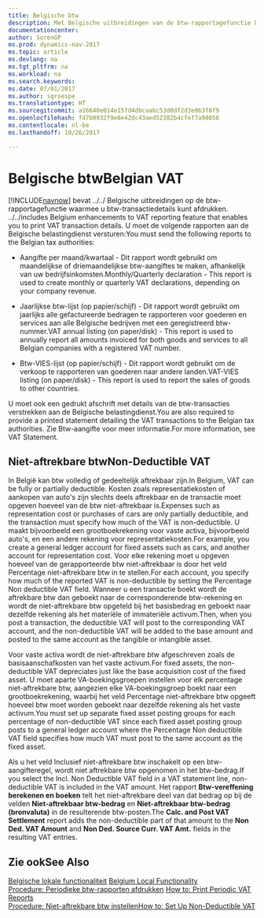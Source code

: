 ```yaml
---
title: Belgische btw
description: Met Belgische uitbreidingen van de btw-rapportagefunctie kunt u btw-transactiedetails afdrukken.
documentationcenter: 
author: SorenGP
ms.prod: dynamics-nav-2017
ms.topic: article
ms.devlang: na
ms.tgt_pltfrm: na
ms.workload: na
ms.search.keywords: 
ms.date: 07/01/2017
ms.author: sgroespe
ms.translationtype: HT
ms.sourcegitcommit: a16640e014e157d4dbcaabc53d0df2d3e063f8f9
ms.openlocfilehash: fd7b0932f9e6e42dc43aed52382b4cfef7a98056
ms.contentlocale: nl-be
ms.lasthandoff: 10/26/2017

---
```

# <a name="belgian-vat"></a><span data-ttu-id="47302-103">Belgische btw</span><span class="sxs-lookup"><span data-stu-id="47302-103">Belgian VAT</span></span>
[!INCLUDE[navnow](../../includes/navnow_md.md)]<span data-ttu-id="47302-104"> bevat ../../ Belgische uitbreidingen op de btw-rapportagefunctie waarmee u btw-transactiedetails kunt afdrukken.</span><span class="sxs-lookup"><span data-stu-id="47302-104"> ../../includes Belgium enhancements to VAT reporting feature that enables you to print VAT transaction details.</span></span> <span data-ttu-id="47302-105">U moet de volgende rapporten aan de Belgische belastingdienst versturen:</span><span class="sxs-lookup"><span data-stu-id="47302-105">You must send the following reports to the Belgian tax authorities:</span></span>  

-   <span data-ttu-id="47302-106">Aangifte per maand/kwartaal - Dit rapport wordt gebruikt om maandelijkse of driemaandelijkse btw-aangiftes te maken, afhankelijk van uw bedrijfsinkomsten.</span><span class="sxs-lookup"><span data-stu-id="47302-106">Monthly/Quarterly declaration - This report is used to create monthly or quarterly VAT declarations, depending on your company revenue.</span></span>  

-   <span data-ttu-id="47302-107">Jaarlijkse btw-lijst (op papier/schijf) - Dit rapport wordt gebruikt om jaarlijks alle gefactureerde bedragen te rapporteren voor goederen en services aan alle Belgische bedrijven met een geregistreerd btw-nummer.</span><span class="sxs-lookup"><span data-stu-id="47302-107">VAT annual listing (on paper/disk) - This report is used to annually report all amounts invoiced for both goods and services to all Belgian companies with a registered VAT number.</span></span>  

-   <span data-ttu-id="47302-108">Btw-VIES-lijst (op papier/schijf) - Dit rapport wordt gebruikt om de verkoop te rapporteren van goederen naar andere landen.</span><span class="sxs-lookup"><span data-stu-id="47302-108">VAT-VIES listing (on paper/disk) - This report is used to report the sales of goods to other countries.</span></span>  

<span data-ttu-id="47302-109">U moet ook een gedrukt afschrift met details van de btw-transacties verstrekken aan de Belgische belastingdienst.</span><span class="sxs-lookup"><span data-stu-id="47302-109">You are also required to provide a printed statement detailing the VAT transactions to the Belgian tax authorities.</span></span> <span data-ttu-id="47302-110">Zie Btw-aangifte voor meer informatie.</span><span class="sxs-lookup"><span data-stu-id="47302-110">For more information, see VAT Statement.</span></span>  

## <a name="non-deductible-vat"></a><span data-ttu-id="47302-111">Niet-aftrekbare btw</span><span class="sxs-lookup"><span data-stu-id="47302-111">Non-Deductible VAT</span></span>  
 <span data-ttu-id="47302-112">In België kan btw volledig of gedeeltelijk aftrekbaar zijn.</span><span class="sxs-lookup"><span data-stu-id="47302-112">In Belgium, VAT can be fully or partially deductible.</span></span> <span data-ttu-id="47302-113">Kosten zoals representatiekosten of aankopen van auto's zijn slechts deels aftrekbaar en de transactie moet opgeven hoeveel van de btw niet-aftrekbaar is.</span><span class="sxs-lookup"><span data-stu-id="47302-113">Expenses such as representation cost or purchases of cars are only partially deductible, and the transaction must specify how much of the VAT is non-deductible.</span></span> <span data-ttu-id="47302-114">U maakt bijvoorbeeld een grootboekrekening voor vaste activa, bijvoorbeeld auto's, en een andere rekening voor representatiekosten.</span><span class="sxs-lookup"><span data-stu-id="47302-114">For example, you create a general ledger account for fixed assets such as cars, and another account for representation cost.</span></span> <span data-ttu-id="47302-115">Voor elke rekening moet u opgeven hoeveel van de gerapporteerde btw niet-aftrekbaar is door het veld Percentage niet-aftrekbare btw in te stellen.</span><span class="sxs-lookup"><span data-stu-id="47302-115">For each account, you specify how much of the reported VAT is non-deductible by setting the Percentage Non deductible VAT field.</span></span> <span data-ttu-id="47302-116">Wanneer u een transactie boekt wordt de aftrekbare btw dan geboekt naar de corresponderende btw-rekening en wordt de niet-aftrekbare btw opgeteld bij het basisbedrag en geboekt naar dezelfde rekening als het materiële of immateriële activum.</span><span class="sxs-lookup"><span data-stu-id="47302-116">Then, when you post a transaction, the deductible VAT will post to the corresponding VAT account, and the non-deductible VAT will be added to the base amount and posted to the same account as the tangible or intangible asset.</span></span>  

 <span data-ttu-id="47302-117">Voor vaste activa wordt de niet-aftrekbare btw afgeschreven zoals de basisaanschafkosten van het vaste activum.</span><span class="sxs-lookup"><span data-stu-id="47302-117">For fixed assets, the non-deductible VAT depreciates just like the base acquisition cost of the fixed asset.</span></span> <span data-ttu-id="47302-118">U moet aparte VA-boekingsgroepen instellen voor elk percentage niet-aftrekbare btw, aangezien elke VA-boekingsgroep boekt naar een grootboekrekening, waarbij het veld Percentage niet-aftrekbare btw opgeeft hoeveel btw moet worden geboekt naar dezelfde rekening als het vaste activum.</span><span class="sxs-lookup"><span data-stu-id="47302-118">You must set up separate fixed asset posting groups for each percentage of non-deductible VAT since each fixed asset posting group posts to a general ledger account where the Percentage Non deductible VAT field specifies how much VAT must post to the same account as the fixed asset.</span></span>  

 <span data-ttu-id="47302-119">Als u het veld Inclusief niet-aftrekbare btw inschakelt op een btw-aangifteregel, wordt niet aftrekbare btw opgenomen in het btw-bedrag.</span><span class="sxs-lookup"><span data-stu-id="47302-119">If you select the Incl. Non Deductible VAT field in a VAT statement line, non-deductible VAT is included in the VAT amount.</span></span> <span data-ttu-id="47302-120">Het rapport **Btw-vereffening berekenen en boeken** telt het niet-aftrekbare deel van dat bedrag op bij de velden **Niet-aftrekbaar btw-bedrag** en **Niet-aftrekbaar btw-bedrag (bronvaluta)** in de resulterende btw-posten.</span><span class="sxs-lookup"><span data-stu-id="47302-120">The **Calc. and Post VAT Settlement** report adds the non-deductible part of that amount to the **Non Ded. VAT Amount** and **Non Ded. Source Curr. VAT Amt.** fields in the resulting VAT entries.</span></span>  

## <a name="see-also"></a><span data-ttu-id="47302-121">Zie ook</span><span class="sxs-lookup"><span data-stu-id="47302-121">See Also</span></span>  
 <span data-ttu-id="47302-122">[Belgische lokale functionaliteit](belgium-local-functionality.md) </span><span class="sxs-lookup"><span data-stu-id="47302-122">[Belgium Local Functionality](belgium-local-functionality.md) </span></span>  
 <span data-ttu-id="47302-123">[Procedure: Periodieke btw-rapporten afdrukken](how-to-print-periodic-vat-reports.md) </span><span class="sxs-lookup"><span data-stu-id="47302-123">[How to: Print Periodic VAT Reports](how-to-print-periodic-vat-reports.md) </span></span>  
 [<span data-ttu-id="47302-124">Procedure: Niet-aftrekbare btw instellen</span><span class="sxs-lookup"><span data-stu-id="47302-124">How to: Set Up Non-Deductible VAT</span></span>](how-to-set-up-non-deductible-vat.md)

